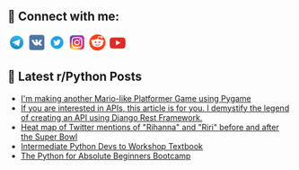 ## 🔎 Connect with me:
[<img src="https://github.com/bullbesh/bullbesh/blob/main/images/Telegram.png" width="32" height="32" />](https://t.me/bullbesh)
[<img src="https://github.com/bullbesh/bullbesh/blob/main/images/VK.png" width="32" height="32" />](https://vk.com/bullbesh)
[<img src="https://github.com/bullbesh/bullbesh/blob/main/images/Twitter.png" width="32" height="32" />](https://twitter.com/bullbesh1)
[<img src="https://github.com/bullbesh/bullbesh/blob/main/images/Instagram.png" width="32" height="32" />](https://www.instagram.com/bullbesh)
[<img src="https://github.com/bullbesh/bullbesh/blob/main/images/Reddit.png" width="32" height="32" />](https://www.reddit.com/user/bullbesh)
[<img src="https://github.com/bullbesh/bullbesh/blob/main/images/YouTube.png" width="32" height="32" />](https://www.youtube.com/channel/UCtfjRs6uzgq5mfm8S06WTcg)

## 📕 Latest r/Python Posts
<!-- BLOG-POST-LIST:START -->
- [I&#39;m making another Mario-like Platformer Game using Pygame](https://www.reddit.com/r/Python/comments/119ypx1/im_making_another_mariolike_platformer_game_using/)
- [If you are interested in APIs, this article is for you. I demystify the legend of creating an API using Django Rest Framework.](https://www.reddit.com/r/Python/comments/119ym8p/if_you_are_interested_in_apis_this_article_is_for/)
- [Heat map of Twitter mentions of &quot;Rihanna&quot; and &quot;Riri&quot; before and after the Super Bowl](https://www.reddit.com/r/Python/comments/119y2ik/heat_map_of_twitter_mentions_of_rihanna_and_riri/)
- [Intermediate Python Devs to Workshop Textbook](https://www.reddit.com/r/Python/comments/119xx2w/intermediate_python_devs_to_workshop_textbook/)
- [The Python for Absolute Beginners Bootcamp](https://www.reddit.com/r/Python/comments/119xqx6/the_python_for_absolute_beginners_bootcamp/)
<!-- BLOG-POST-LIST:END -->
